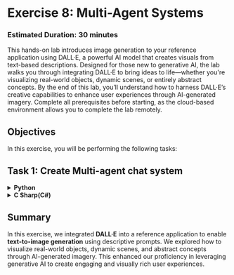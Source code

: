 # **Exercise 8**: Multi-Agent Systems

### Estimated Duration: 30 minutes

This hands-on lab introduces image generation to your reference application using DALL·E, a powerful AI model that creates visuals from text-based descriptions. Designed for those new to generative AI, the lab walks you through integrating DALL·E to bring ideas to life—whether you're visualizing real-world objects, dynamic scenes, or entirely abstract concepts. By the end of this lab, you’ll understand how to harness DALL·E’s creative capabilities to enhance user experiences through AI-generated imagery. Complete all prerequisites before starting, as the cloud-based environment allows you to complete the lab remotely.

## Objectives
In this exercise, you will be performing the following tasks:

## Task 1: Create Multi-agent chat system

<details>
<summary><strong>Python</strong></summary>

1. Navigate to `Python>src` directory and open **multi_agent.py** file.
1. Remove the existing code and add the code from the following URL in the file.
    ```
    https://raw.githubusercontent.com/CloudLabsAI-Azure/ai-developer/refs/heads/prod/CodeBase/python/lab-08.py
    ```
1. Save the file.
1. Right click on `Python>src` in the left pane and select **Open in Integrated Terminal**.
1. Use the following command to run the app:
    ```
    streamlit run app.py
    ```
1. If the app does not open automatically in the browser, you can access it using the following **URL**:
    ```
    http://localhost:8501
    ```
1. Submit the following prompt and see how the AI responds:
    ```
    Build a Calculator app.
    ```
</details>

<details>
<summary><strong>C Sharp(C#)</strong></summary>

1. Navigate to `Dotnet>src>BlazorAI>Components>Pages` directory and open **MultiAgent.razor.cs** file.
1. Remove the existing code and add the code from the following URL in the file.
    ```
    https://raw.githubusercontent.com/CloudLabsAI-Azure/ai-developer/refs/heads/prod/CodeBase/c%23/lab-08.cs
    ```
1. Save the file.
1. Right click on `Dotnet>src>Aspire>Aspire.AppHost` in the left pane and select **Open in Integrated Terminal**.
1. Use the following command to run the app:
    ```
    dotnet run
    ```
1. Navigate to the link that is in the output section of the terminal:
    >**Note**: The link can be found besides **Login to the dashboard at** in the terminal.

    >**Note**: If you recieve security warnings in the browser, close the browser and follow the link again.
1. Navigate to the link pointing towards **blazor-aichat** i.e **https://localhost:7118/**
1. Submit the following prompt and see how the AI responds:
    ```
    Build a Calculator app.
    ```
</details>

## Summary

In this exercise, we integrated **DALL·E** into a reference application to enable **text-to-image generation** using descriptive prompts. We explored how to visualize real-world objects, dynamic scenes, and abstract concepts through AI-generated imagery. This enhanced our proficiency in leveraging generative AI to create engaging and visually rich user experiences.